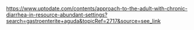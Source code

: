 https://www.uptodate.com/contents/approach-to-the-adult-with-chronic-diarrhea-in-resource-abundant-settings?search=gastroenterite+aguda&topicRef=2717&source=see_link


